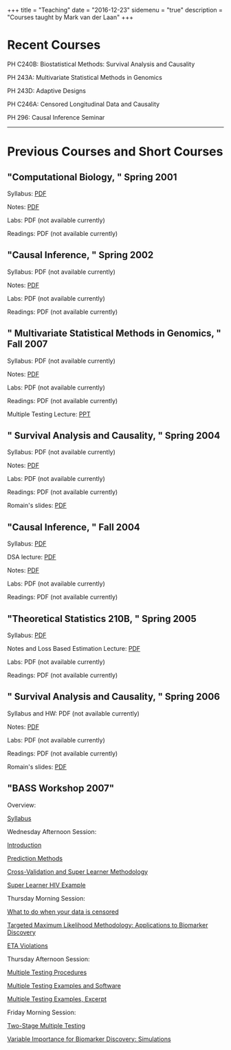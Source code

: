 +++
title = "Teaching"
date = "2016-12-23"
sidemenu = "true"
description = "Courses taught by Mark van der Laan"
+++

# Recent Courses

PH C240B: Biostatistical Methods: Survival Analysis and Causality

PH 243A: Multivariate Statistical Methods in Genomics

PH 243D: Adaptive Designs

PH C246A: Censored Longitudinal Data and Causality

PH 296: Causal Inference Seminar

---

# Previous Courses and Short Courses

## "Computational Biology, " Spring 2001

Syllabus: [PDF](../teach-files/compbiosyl2001.pdf)

Notes: [PDF](../teach-files/compbio.pdf)

Labs: PDF (not available currently)

Readings: PDF (not available currently)

## "Causal Inference, " Spring 2002

Syllabus: PDF (not available currently)

Notes: [PDF](../teach-files/slcausal.pdf)

Labs: PDF (not available currently)

Readings: PDF (not available currently)

## " Multivariate Statistical Methods in Genomics, " Fall 2007

Syllabus: PDF (not available currently)

Notes: [PDF](../teach-files/fall2003.pdf)

Labs: PDF (not available currently)

Readings: PDF (not available currently)

Multiple Testing Lecture: [PPT](../teach-files/mcp2007.ppt)

## " Survival Analysis and Causality, " Spring 2004

Syllabus: PDF (not available currently)

Notes: [PDF](../teach-files/surv2004.pdf)

Labs: PDF (not available currently)

Readings: PDF (not available currently)

Romain's slides: [PDF](../teach-files/survMSM2004.pdf)

## "Causal Inference, " Fall 2004

Syllabus: [PDF](../teach-files/caus2004syl.pdf)

DSA lecture: [PDF](../teach-files/dsaslides.pdf)

Notes: [PDF](../teach-files/caus2004.pdf)

Labs: PDF (not available currently)

Readings: PDF (not available currently)

## "Theoretical Statistics 210B, " Spring 2005

Syllabus: [PDF](../teach-files/stat210bsyl.pdf)

Notes and Loss Based Estimation Lecture: [PDF](../teach-files/stat210b.pdf)

Labs: PDF (not available currently)

Readings: PDF (not available currently)

## " Survival Analysis and Causality, " Spring 2006

Syllabus and HW: PDF (not available currently)

Notes: [PDF](../teach-files/surv2004.pdf)

Labs: PDF (not available currently)

Readings: PDF (not available currently)

Romain's slides: [PDF](../teach-files/survMSM2004.pdf)

## "BASS Workshop 2007"

Overview:

[Syllabus](link)

Wednesday Afternoon Session:

[Introduction](../teach-files/BASS_sec1_1.ppt)

[Prediction Methods](../teach-files/BASS_sec1_2.ppt)

[Cross-Validation and Super Learner Methodology](../teach-files/BASS_sec1_3.1.pdf)

[Super Learner HIV Example](../teach-files/BASS_sec1_3.2.ppt)

Thursday Morning Session:

[What to do when your data is censored](../teach-files/BASS_sec2_Censoring.ppt)

[Targeted Maximum Likelihood Methodology: Applications to Biomarker
Discovery](../teach-files/BASS_sec2_tMLE.ppt)

[ETA Violations](../teach-files/BASS_sec2_ETA.ppt)

Thursday Afternoon Session:

[Multiple Testing Procedures](../teach-files/BASS_sec3_1.ppt)

[Multiple Testing Examples and Software](../teach-files/BASS_sec3_3_Intro.ppt)

[Multiple Testing Examples,
Excerpt](../teach-files/BASS_sec3_3_mtpEx_Sandrine.pdf)

Friday Morning Session:

[Two-Stage Multiple Testing](../teach-files/BASS_sec4_1_twoStageMTP.ppt)

[Variable Importance for Biomarker Discovery:
Simulations](.,/teach-files/BASS_sec4_1_VIMsimApp_print.ppt)
